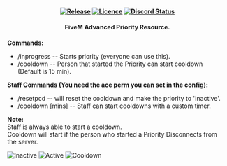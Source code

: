 <h4 align="center">
	<a href="https://github.com/JokeDevil/JD_Priority/releases/latest" title=""><img alt="Release" src="https://img.shields.io/github/v/release/JokeDevil/JD_Priority"></a>
	<a href="LICENSE" title=""><img alt="Licence" src="https://img.shields.io/github/license/JokeDevil/JD_Priority.svg"></a>
	<a href="https://discord.gg/m4BvmkG" title=""><img alt="Discord Status" src="https://discordapp.com/api/guilds/540630552609554453/widget.png?style=shield"></a>
</h4>
<h4 align="center">
 FiveM Advanced Priority Resource.
</h4>

<b>Commands:</b>
- /inprogress -- Starts priority (everyone can use this).
- /cooldown -- Person that started the Priority can start cooldown (Default is 15 min).

<b>Staff Commands (You need the ace perm you can set in the config):</b>
- /resetpcd -- will reset the cooldown and make the priority to 'Inactive'.
- /cooldown [mins] -- Staff can start cooldowns with a custom timer.

<b>Note:</b><br>
Staff is always able to start a cooldown.<br>
Cooldown will start if the person who started a Priority Disconnects from the server.

![Inactive](http://jokedevil.com/files/19112020-86.png)
![Active](http://jokedevil.com/files/19112020-84.png)
![Cooldown](http://jokedevil.com/files/19112020-85.png)